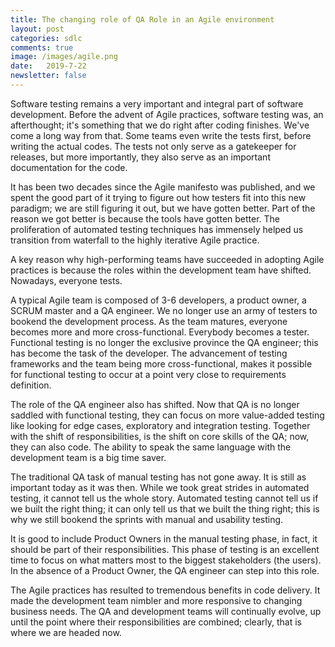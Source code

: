 ```yaml
---
title: The changing role of QA Role in an Agile environment
layout: post
categories: sdlc
comments: true
image: /images/agile.png
date:   2019-7-22  
newsletter: false
---
```


Software testing remains a very important and integral part of software development. Before the advent of Agile practices, software testing was, an afterthought; it's something that we do right after coding finishes. We've come a long way from that. Some teams even write the tests first, before writing the actual codes. The tests not only serve as a gatekeeper for releases, but more importantly, they also serve as an important documentation for the code. 

It has been two decades since the Agile manifesto was published, and we spent the good part of it trying to figure out how testers fit into this new paradigm; we are still figuring it out, but we have gotten better. Part of the reason we got better is because the tools have gotten better. The proliferation of automated testing techniques has immensely helped us transition from waterfall to the highly iterative Agile practice.  

A key reason why high-performing teams have succeeded in adopting Agile practices is because the roles within the development team have shifted. Nowadays, everyone tests. 

A typical Agile team is composed of 3-6 developers, a product owner, a SCRUM master and a QA engineer. We no longer use an army of testers to bookend the development process. As the team matures, everyone becomes more and more cross-functional. Everybody becomes a tester. Functional testing is no longer the exclusive province the QA engineer; this has become the task of the developer. The advancement of testing frameworks and the team being more cross-functional, makes it possible for functional testing to occur at a point very close to requirements definition. 

The role of the QA engineer also has shifted. Now that QA is no longer saddled with functional testing, they can focus on more value-added testing like looking for edge cases, exploratory and integration testing. Together with the shift of responsibilities, is the shift on core skills of the QA; now, they can also code. The ability to speak the same language with the development team is a big time saver. 

The traditional QA task of manual testing has not gone away. It is still as important today as it was then. While we took great strides in automated testing, it cannot tell us the whole story. Automated testing cannot tell us if we built the right thing; it can only tell us that we built the thing right; this is why we still bookend the sprints with manual and usability testing.

It is good to include Product Owners in the manual testing phase, in fact, it should be part of their responsibilities. This phase of testing is an excellent time to focus on what matters most to the biggest stakeholders (the users). In the absence of a Product Owner, the QA engineer can step into this role.

The Agile practices has resulted to tremendous benefits in code delivery. It made the development team nimbler and more responsive to changing business needs. The QA and development teams will continually evolve, up until the point where their responsibilities  are combined; clearly, that is where we are headed now.

